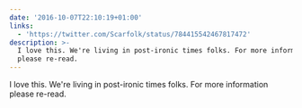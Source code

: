 ```yaml
---
date: '2016-10-07T22:10:19+01:00'
links:
  - 'https://twitter.com/Scarfolk/status/784415542467817472'
description: >-
  I love this. We're living in post-ironic times folks. For more information
  please re-read.
---
```

I love this. We're living in post-ironic times folks. For more information please re-read. 
